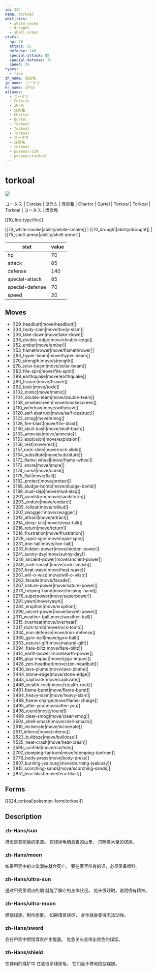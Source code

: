 ```yaml
---
id: 324
name: torkoal
abilities:
  - white-smoke
  - drought
  - shell-armor
stats:
  hp: 70
  attack: 85
  defense: 140
  special-attack: 85
  special-defense: 70
  speed: 20
types:
  - fire
zh_name: 煤炭龟
jp_name: コータス
kr_name: 코터스
aliases:
  - コータス
  - Cotoise
  - 코터스
  - 煤炭龜
  - Chartor
  - Qurtel
  - Torkoal
  - Torkoal
  - Torkoal
  - コータス
  - 煤炭龟
  - torkoal
  - pokemon/324
  - pokemon/torkoal
---
```

# torkoal

![](https://raw.githubusercontent.com/PokeAPI/sprites/master/sprites/pokemon/324.png)

コータス | Cotoise | 코터스 | 煤炭龜 | Chartor | Qurtel | Torkoal | Torkoal | Torkoal | コータス | 煤炭龟

[[10_fire|type/fire]]

[[73_white-smoke|ability/white-smoke]] | [[70_drought|ability/drought]] | [[75_shell-armor|ability/shell-armor]]

|stat|value|
|---|---|
|hp|70|
|attack|85|
|defense|140|
|special-attack|85|
|special-defense|70|
|speed|20|


## Moves

- [[29_headbutt|move/headbutt]]
- [[34_body-slam|move/body-slam]]
- [[36_take-down|move/take-down]]
- [[38_double-edge|move/double-edge]]
- [[52_ember|move/ember]]
- [[53_flamethrower|move/flamethrower]]
- [[63_hyper-beam|move/hyper-beam]]
- [[70_strength|move/strength]]
- [[76_solar-beam|move/solar-beam]]
- [[83_fire-spin|move/fire-spin]]
- [[89_earthquake|move/earthquake]]
- [[90_fissure|move/fissure]]
- [[92_toxic|move/toxic]]
- [[102_mimic|move/mimic]]
- [[104_double-team|move/double-team]]
- [[108_smokescreen|move/smokescreen]]
- [[110_withdraw|move/withdraw]]
- [[120_self-destruct|move/self-destruct]]
- [[123_smog|move/smog]]
- [[126_fire-blast|move/fire-blast]]
- [[130_skull-bash|move/skull-bash]]
- [[133_amnesia|move/amnesia]]
- [[153_explosion|move/explosion]]
- [[156_rest|move/rest]]
- [[157_rock-slide|move/rock-slide]]
- [[164_substitute|move/substitute]]
- [[172_flame-wheel|move/flame-wheel]]
- [[173_snore|move/snore]]
- [[174_curse|move/curse]]
- [[175_flail|move/flail]]
- [[182_protect|move/protect]]
- [[188_sludge-bomb|move/sludge-bomb]]
- [[189_mud-slap|move/mud-slap]]
- [[201_sandstorm|move/sandstorm]]
- [[203_endure|move/endure]]
- [[205_rollout|move/rollout]]
- [[207_swagger|move/swagger]]
- [[213_attract|move/attract]]
- [[214_sleep-talk|move/sleep-talk]]
- [[216_return|move/return]]
- [[218_frustration|move/frustration]]
- [[229_rapid-spin|move/rapid-spin]]
- [[231_iron-tail|move/iron-tail]]
- [[237_hidden-power|move/hidden-power]]
- [[241_sunny-day|move/sunny-day]]
- [[246_ancient-power|move/ancient-power]]
- [[249_rock-smash|move/rock-smash]]
- [[257_heat-wave|move/heat-wave]]
- [[261_will-o-wisp|move/will-o-wisp]]
- [[263_facade|move/facade]]
- [[267_nature-power|move/nature-power]]
- [[270_helping-hand|move/helping-hand]]
- [[276_superpower|move/superpower]]
- [[281_yawn|move/yawn]]
- [[284_eruption|move/eruption]]
- [[290_secret-power|move/secret-power]]
- [[311_weather-ball|move/weather-ball]]
- [[315_overheat|move/overheat]]
- [[317_rock-tomb|move/rock-tomb]]
- [[334_iron-defense|move/iron-defense]]
- [[360_gyro-ball|move/gyro-ball]]
- [[363_natural-gift|move/natural-gift]]
- [[394_flare-blitz|move/flare-blitz]]
- [[414_earth-power|move/earth-power]]
- [[416_giga-impact|move/giga-impact]]
- [[428_zen-headbutt|move/zen-headbutt]]
- [[436_lava-plume|move/lava-plume]]
- [[444_stone-edge|move/stone-edge]]
- [[445_captivate|move/captivate]]
- [[446_stealth-rock|move/stealth-rock]]
- [[481_flame-burst|move/flame-burst]]
- [[484_heavy-slam|move/heavy-slam]]
- [[488_flame-charge|move/flame-charge]]
- [[495_after-you|move/after-you]]
- [[496_round|move/round]]
- [[499_clear-smog|move/clear-smog]]
- [[504_shell-smash|move/shell-smash]]
- [[510_incinerate|move/incinerate]]
- [[517_inferno|move/inferno]]
- [[523_bulldoze|move/bulldoze]]
- [[535_heat-crash|move/heat-crash]]
- [[590_confide|move/confide]]
- [[707_stomping-tantrum|move/stomping-tantrum]]
- [[776_body-press|move/body-press]]
- [[807_burning-jealousy|move/burning-jealousy]]
- [[815_scorching-sands|move/scorching-sands]]
- [[851_tera-blast|move/tera-blast]]

## Forms



[[324_torkoal|pokemon-form/torkoal]]

## Description

### zh-Hans/sun

煤炭是其能量的来源。
在煤炭龟栖息着的山里，
沉睡着大量的煤炭。

### zh-Hans/moon

如果甲壳中的火焰消失就会死亡。
要在家里培育的话，必须常备燃料。

### zh-Hans/ultra-sun

通过甲壳里喷出的烟
就能了解它的身体状况。
势头很旺时，说明很有精神。

### zh-Hans/ultra-moon

燃烧煤炭，制作能量。
如果煤炭烧尽，
身体就会变得无法动弹。

### zh-Hans/sword

会在甲壳中燃烧煤炭产生能量。
危急关头会喷出黑色的煤烟。

### zh-Hans/shield

在弃用的煤矿中
住着很多煤炭龟，
它们会不停地挖掘煤炭。

